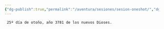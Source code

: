 ```yaml
---
{"dg-publish":true,"permalink":"/aventura/sesiones/sesion-oneshot/","dgPassFrontmatter":true}
---
```


	 25º día de otoño, año 3781 de los nuevos Dioses.